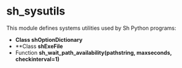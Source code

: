 # sh_sysutils
This module defines systems utilities used by Sh Python programs:
* **Class shOptionDictionary**
* **Class **shExeFile**
* Function **sh_wait_path_availability(pathstring, maxseconds, checkinterval=1)**
